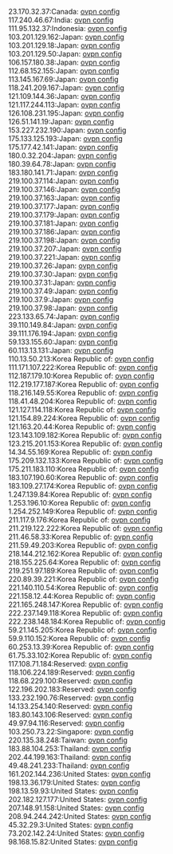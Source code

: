 23.170.32.37:Canada: [ovpn config](vpn/23_170_32_37.ovpn)  
117.240.46.67:India: [ovpn config](vpn/117_240_46_67.ovpn)  
111.95.132.37:Indonesia: [ovpn config](vpn/111_95_132_37.ovpn)  
103.201.129.162:Japan: [ovpn config](vpn/103_201_129_162.ovpn)  
103.201.129.18:Japan: [ovpn config](vpn/103_201_129_18.ovpn)  
103.201.129.50:Japan: [ovpn config](vpn/103_201_129_50.ovpn)  
106.157.180.38:Japan: [ovpn config](vpn/106_157_180_38.ovpn)  
112.68.152.155:Japan: [ovpn config](vpn/112_68_152_155.ovpn)  
113.145.167.69:Japan: [ovpn config](vpn/113_145_167_69.ovpn)  
118.241.209.167:Japan: [ovpn config](vpn/118_241_209_167.ovpn)  
121.109.144.36:Japan: [ovpn config](vpn/121_109_144_36.ovpn)  
121.117.244.113:Japan: [ovpn config](vpn/121_117_244_113.ovpn)  
126.108.231.195:Japan: [ovpn config](vpn/126_108_231_195.ovpn)  
126.51.141.19:Japan: [ovpn config](vpn/126_51_141_19.ovpn)  
153.227.232.190:Japan: [ovpn config](vpn/153_227_232_190.ovpn)  
175.133.125.193:Japan: [ovpn config](vpn/175_133_125_193.ovpn)  
175.177.42.141:Japan: [ovpn config](vpn/175_177_42_141.ovpn)  
180.0.32.204:Japan: [ovpn config](vpn/180_0_32_204.ovpn)  
180.39.64.78:Japan: [ovpn config](vpn/180_39_64_78.ovpn)  
183.180.141.71:Japan: [ovpn config](vpn/183_180_141_71.ovpn)  
219.100.37.114:Japan: [ovpn config](vpn/219_100_37_114.ovpn)  
219.100.37.146:Japan: [ovpn config](vpn/219_100_37_146.ovpn)  
219.100.37.163:Japan: [ovpn config](vpn/219_100_37_163.ovpn)  
219.100.37.177:Japan: [ovpn config](vpn/219_100_37_177.ovpn)  
219.100.37.179:Japan: [ovpn config](vpn/219_100_37_179.ovpn)  
219.100.37.181:Japan: [ovpn config](vpn/219_100_37_181.ovpn)  
219.100.37.186:Japan: [ovpn config](vpn/219_100_37_186.ovpn)  
219.100.37.198:Japan: [ovpn config](vpn/219_100_37_198.ovpn)  
219.100.37.207:Japan: [ovpn config](vpn/219_100_37_207.ovpn)  
219.100.37.221:Japan: [ovpn config](vpn/219_100_37_221.ovpn)  
219.100.37.26:Japan: [ovpn config](vpn/219_100_37_26.ovpn)  
219.100.37.30:Japan: [ovpn config](vpn/219_100_37_30.ovpn)  
219.100.37.31:Japan: [ovpn config](vpn/219_100_37_31.ovpn)  
219.100.37.49:Japan: [ovpn config](vpn/219_100_37_49.ovpn)  
219.100.37.9:Japan: [ovpn config](vpn/219_100_37_9.ovpn)  
219.100.37.98:Japan: [ovpn config](vpn/219_100_37_98.ovpn)  
223.133.65.74:Japan: [ovpn config](vpn/223_133_65_74.ovpn)  
39.110.149.84:Japan: [ovpn config](vpn/39_110_149_84.ovpn)  
39.111.176.194:Japan: [ovpn config](vpn/39_111_176_194.ovpn)  
59.133.155.60:Japan: [ovpn config](vpn/59_133_155_60.ovpn)  
60.113.13.131:Japan: [ovpn config](vpn/60_113_13_131.ovpn)  
110.13.50.213:Korea Republic of: [ovpn config](vpn/110_13_50_213.ovpn)  
111.171.107.222:Korea Republic of: [ovpn config](vpn/111_171_107_222.ovpn)  
112.187.179.10:Korea Republic of: [ovpn config](vpn/112_187_179_10.ovpn)  
112.219.177.187:Korea Republic of: [ovpn config](vpn/112_219_177_187.ovpn)  
118.216.149.55:Korea Republic of: [ovpn config](vpn/118_216_149_55.ovpn)  
118.41.48.204:Korea Republic of: [ovpn config](vpn/118_41_48_204.ovpn)  
121.127.114.118:Korea Republic of: [ovpn config](vpn/121_127_114_118.ovpn)  
121.154.89.224:Korea Republic of: [ovpn config](vpn/121_154_89_224.ovpn)  
121.163.20.44:Korea Republic of: [ovpn config](vpn/121_163_20_44.ovpn)  
123.143.109.182:Korea Republic of: [ovpn config](vpn/123_143_109_182.ovpn)  
123.215.201.153:Korea Republic of: [ovpn config](vpn/123_215_201_153.ovpn)  
14.34.55.169:Korea Republic of: [ovpn config](vpn/14_34_55_169.ovpn)  
175.209.132.133:Korea Republic of: [ovpn config](vpn/175_209_132_133.ovpn)  
175.211.183.110:Korea Republic of: [ovpn config](vpn/175_211_183_110.ovpn)  
183.107.190.60:Korea Republic of: [ovpn config](vpn/183_107_190_60.ovpn)  
183.109.27.174:Korea Republic of: [ovpn config](vpn/183_109_27_174.ovpn)  
1.247.139.84:Korea Republic of: [ovpn config](vpn/1_247_139_84.ovpn)  
1.253.196.10:Korea Republic of: [ovpn config](vpn/1_253_196_10.ovpn)  
1.254.252.149:Korea Republic of: [ovpn config](vpn/1_254_252_149.ovpn)  
211.117.9.176:Korea Republic of: [ovpn config](vpn/211_117_9_176.ovpn)  
211.219.122.222:Korea Republic of: [ovpn config](vpn/211_219_122_222.ovpn)  
211.46.58.33:Korea Republic of: [ovpn config](vpn/211_46_58_33.ovpn)  
211.59.49.203:Korea Republic of: [ovpn config](vpn/211_59_49_203.ovpn)  
218.144.212.162:Korea Republic of: [ovpn config](vpn/218_144_212_162.ovpn)  
218.155.225.64:Korea Republic of: [ovpn config](vpn/218_155_225_64.ovpn)  
219.251.97.189:Korea Republic of: [ovpn config](vpn/219_251_97_189.ovpn)  
220.89.39.221:Korea Republic of: [ovpn config](vpn/220_89_39_221.ovpn)  
221.140.110.54:Korea Republic of: [ovpn config](vpn/221_140_110_54.ovpn)  
221.158.12.44:Korea Republic of: [ovpn config](vpn/221_158_12_44.ovpn)  
221.165.248.147:Korea Republic of: [ovpn config](vpn/221_165_248_147.ovpn)  
222.237.149.118:Korea Republic of: [ovpn config](vpn/222_237_149_118.ovpn)  
222.238.148.184:Korea Republic of: [ovpn config](vpn/222_238_148_184.ovpn)  
59.21.145.205:Korea Republic of: [ovpn config](vpn/59_21_145_205.ovpn)  
59.9.110.152:Korea Republic of: [ovpn config](vpn/59_9_110_152.ovpn)  
60.253.13.39:Korea Republic of: [ovpn config](vpn/60_253_13_39.ovpn)  
61.75.33.102:Korea Republic of: [ovpn config](vpn/61_75_33_102.ovpn)  
117.108.71.184:Reserved: [ovpn config](vpn/117_108_71_184.ovpn)  
118.106.224.189:Reserved: [ovpn config](vpn/118_106_224_189.ovpn)  
118.68.229.100:Reserved: [ovpn config](vpn/118_68_229_100.ovpn)  
122.196.202.183:Reserved: [ovpn config](vpn/122_196_202_183.ovpn)  
133.232.190.76:Reserved: [ovpn config](vpn/133_232_190_76.ovpn)  
14.133.254.140:Reserved: [ovpn config](vpn/14_133_254_140.ovpn)  
183.80.143.106:Reserved: [ovpn config](vpn/183_80_143_106.ovpn)  
49.97.94.116:Reserved: [ovpn config](vpn/49_97_94_116.ovpn)  
103.250.73.22:Singapore: [ovpn config](vpn/103_250_73_22.ovpn)  
220.135.38.248:Taiwan: [ovpn config](vpn/220_135_38_248.ovpn)  
183.88.104.253:Thailand: [ovpn config](vpn/183_88_104_253.ovpn)  
202.44.199.163:Thailand: [ovpn config](vpn/202_44_199_163.ovpn)  
49.48.241.233:Thailand: [ovpn config](vpn/49_48_241_233.ovpn)  
161.202.144.236:United States: [ovpn config](vpn/161_202_144_236.ovpn)  
198.13.36.179:United States: [ovpn config](vpn/198_13_36_179.ovpn)  
198.13.59.93:United States: [ovpn config](vpn/198_13_59_93.ovpn)  
202.182.127.177:United States: [ovpn config](vpn/202_182_127_177.ovpn)  
207.148.91.158:United States: [ovpn config](vpn/207_148_91_158.ovpn)  
208.94.244.242:United States: [ovpn config](vpn/208_94_244_242.ovpn)  
45.32.29.3:United States: [ovpn config](vpn/45_32_29_3.ovpn)  
73.202.142.24:United States: [ovpn config](vpn/73_202_142_24.ovpn)  
98.168.15.82:United States: [ovpn config](vpn/98_168_15_82.ovpn)  
